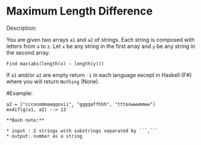 # Maximum Length Difference
Description:

You are given two arrays ```a1``` and ```a2``` of strings. Each string is composed with letters from ```a``` to ```z```. Let ```x``` be any string in the first array and ```y``` be any string in the second array.

```Find max(abs(length(x) − length(y)))```

If ```a1``` and/or ```a2``` are empty return ```-1``` in each language except in Haskell (F#) where you will return ```Nothing``` (None).

#Example:

```a1 = ["hoqq", "bbllkw", "oox", "ejjuyyy", "plmiis", "xxxzgpsssa", "xxwwkktt", "znnnnfqknaz", "qqquuhii", "dvvvwz"]
a2 = ["cccooommaaqqoxii", "gggqaffhhh", "tttoowwwmmww"]
mxdiflg(a1, a2) --> 13```

**Bash note:**

* input : 2 strings with substrings separated by ```,```
* output: number as a string